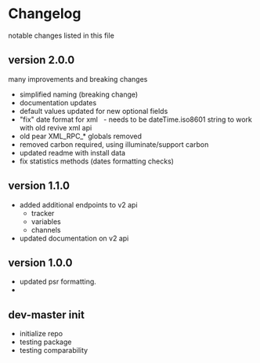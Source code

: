 # Changelog

notable changes listed in this file

## version 2.0.0

many improvements and breaking changes

- simplified naming (breaking change)
- documentation updates
- default values updated for new optional fields
- "fix" date format for xml
  - needs to be dateTime.iso8601 string to work with old revive xml api
- old pear XML_RPC_* globals removed
- removed carbon required, using illuminate/support carbon
- updated readme with install data
- fix statistics methods (dates formatting checks)

## version 1.1.0

- added additional endpoints to v2 api
  - tracker
  - variables
  - channels
- updated documentation on v2 api

## version 1.0.0

- updated psr formatting.
-

## dev-master init
- initialize repo
- testing package
- testing comparability
